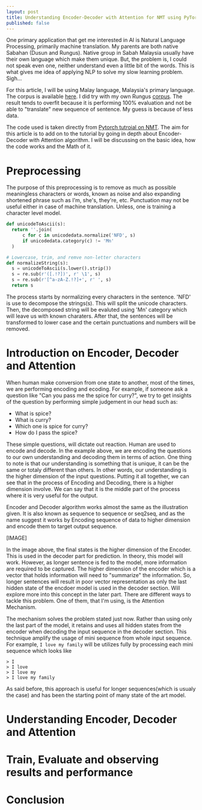 ```yaml
---
layout: post
title: Understanding Encoder-Decoder with Attention for NMT using PyTorch
published: false
---
```


One primary application that get me interested in AI is Natural Language Processing, primarily machine translation. My parents are both native Sabahan (Dusun and Rungus). Native group in Sabah Malaysia usually have their own language which make them unique. But, the problem is, I could not speak even one, neither understand even a little bit of the words. This is what gives me idea of applying NLP to solve my slow learning problem. Sigh...

For this article, I will be using Malay language, Malaysia's primary language. The corpus is available [here](https://github.com/huseinzol05/Malaya-Dataset/tree/master/english-malay). I did try with my own Rungus [corpus](https://github.com/devennn/rungus-language-corpus). The result tends to overfit because it is performing 100% evaluation and not be able to "translate" new sequence of sentence. My guess is because of less data.

The code used is taken directly from [Pytorch tutroial on NMT](https://pytorch.org/tutorials/intermediate/seq2seq_translation_tutorial.html#sphx-glr-intermediate-seq2seq-translation-tutorial-py). The aim for this article is to add on to the tutorial by going in depth about Encoder-Decoder with Attention algorithm. I will be discussing on the basic idea, how the code works and the Math of it. 

# Preprocessing

The purpose of this preprocessing is to remove as much as possible meaningless characters or words, known as noise and also expanding shortened phrase such as I'm, she's, they're, etc. Punctuation may not be useful either in case of machine translation. Unless, one is training a character level model.

```python
def unicodeToAscii(s):
  return ''.join(
      c for c in unicodedata.normalize('NFD', s)
      if unicodedata.category(c) != 'Mn'
  )

# Lowercase, trim, and remve non-letter characters
def normalizeString(s):
  s = unicodeToAscii(s.lower().strip())
  s = re.sub(r'([.!?])', r' \1', s)
  s = re.sub(r'[^a-zA-Z.!?]+', r' ', s)
  return s 
```
The process starts by normalizing every characters in the sentence. 'NFD' is use to decompose the strings(s). This will split the unicode characters. Then, the decomposed string will be evaluted using 'Mn' category which will leave us with known charaters. After that, the sentences will be transformed to lower case and the certain punctuations and numbers will be removed.

# Introduction on Encoder, Decoder and Attention

When human make conversion from one state to another, most of the times, we are performing encoding and ecoding. For example, if someone ask a question like "Can you pass me the spice for curry?", we try to get insights of the question by performing simple judgement in our head such as:
- What is spice?
- What is curry?
- Which one is spice for curry?
- How do I pass the spice?

These simple questions, will dictate out reaction. Human are used to encode and decode. In the example above, we are encoding the questions to our own understanding and decoding them in terms of action. One thing to note is that our understanding is something that is unique, it can be the same or totaly different than others. In other words, our understanding is the higher dimension of the input questions. Putting it all together, we can see that in the process of Encoding and Decoding, there is a higher dimension involve. We can say that it is the middle part of the process where it is very useful for the output.

Encoder and Decoder algorithm works almost the same as the illustration given. It is also known as sequence to sequence or seq2seq, and as the name suggest it works by Encoding sequence of data to higher dimension and encode them to target output sequence. 

[IMAGE]

In the image above, the final states is the higher dimension of the Encoder. This is used in the decoder part for prediction. In theory, this model will work. However, as longer sentence is fed to the model, more information are required to be captured. The higher dimension of the encoder which is a vector that holds information will need to "summarize" the information. So, longer sentences will result in poor vector representation as only the last hidden state of the encdoer model is used in the decoder section. Will explore more into this concept in the later part. There are different ways to tackle this problem. One of them, that I'm using, is the Attention Mechanism.

The mechanism solves the problem stated just now. Rather than using only the last part of the model, it retains and uses all hidden states from the encoder when decoding the input sequence in the decoder section. This technique amplify the usage of mini sequence from whole input sequence. For example, ```I love my family``` will be utilizes fully by processing each mini sequence which looks like
```
> I
> I love
> I love my
> I love my family
```
As said before, this approach is useful for longer sequences(which is usualy the case) and has been the starting point of many state of the art model.

# Understanding Encoder, Decoder and Attention

# Train, Evaluate and observing results and performance

# Conclusion
